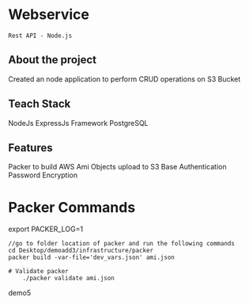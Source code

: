 # Webservice
``Rest API - Node.js``

## About the project
Created an node application to perform CRUD operations on S3 Bucket  

## Teach Stack
NodeJs
ExpressJs Framework
PostgreSQL

## Features
Packer to build AWS Ami
Objects upload to S3
Base Authentication
Password Encryption

# Packer Commands

export PACKER_LOG=1

```
//go to folder location of packer and run the following commands
cd Desktop/demoadd3/infrastructure/packer 
packer build -var-file='dev_vars.json' ami.json

# Validate packer
    ./packer validate ami.json

```
demo5
